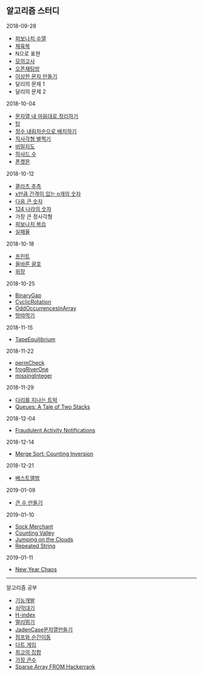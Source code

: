 ## 알고리즘 스터디

2018-09-28

- [피보나치 수열](https://gist.github.com/cohily12/27cd16817c1299694a19a8c7e76966e9)
- [체육복](https://gist.github.com/cohily12/837c77b95fedd16a58703c8ab0faa4c6)
- N으로 표현
- [모의고사](https://gist.github.com/cohily12/bb6cb26400df069baf09f50b857e72be)
- [오픈채팅방](https://gist.github.com/cohily12/2786d727d8f5a98dc1781560edcedf1c)
- [이상한 문자 만들기](https://gist.github.com/cohily12/bed3d91da11e257a3352908cf0972126)
- 달리의 문제 1
- 달리의 문제 2

2018-10-04

- [문자열 내 마음대로 정리하기](https://gist.github.com/cohily12/9cee224aeacef4b3103f2393cc20b194)
- [탑](https://gist.github.com/cohily12/be06f4c7f906b15b10fb13d5ecb2f398)
- [정수 내림차순으로 배치하기](https://gist.github.com/cohily12/0c76c5bf06e326c3e2ff761afdc6824d)
- [직사각형 별찍기](https://gist.github.com/cohily12/067b57559c05ebaacc99bd0e086a75a7)
- [비밀지도](https://gist.github.com/cohily12/c67ce9a97ca3b6df3340aa8bcc25d787)
- [하샤드 수](https://gist.github.com/cohily12/43bba158b8f0bc2bb72402182aec105f)
- [폰켓몬](https://gist.github.com/cohily12/f3945f7200a62c9e6149043ee525e80b)

2018-10-12

- [콜라츠 추측](https://gist.github.com/cohily12/52ff64dc8a6b3eba73640e69d65edf8a)
- [x만큼 간격이 있는 n개의 숫자](https://gist.github.com/cohily12/18dd25a92ce714d3720e705be6357851)
- [다음 큰 숫자](https://gist.github.com/cohily12/730959c9f783ea3b78290b205e0e7ca8)
- [124 나라의 숫자](https://gist.github.com/cohily12/6c779cca6dd59761bb33de2fe7d0e516)
- 가장 큰 정사각형
- [피보나치 복습](https://gist.github.com/cohily12/2a9933cb12ff5d7e12fc4f4b93994d2f)
- [실패율](https://gist.github.com/cohily12/d309f12143ef50207f1bb2f50d1a2568)

2018-10-18

- [프린트](https://gist.github.com/cohily12/4545a8e660502ec22b06f6c3f3869207)
- [올바른 괄호](https://gist.github.com/cohily12/a07657b756c0522450e711046b510ad4)
- [위장](https://gist.github.com/cohily12/21fae1e829976653734982b87be33e41)

2018-10-25

- [BinaryGap](https://gist.github.com/cohily12/99a8ba45bef8f123efbedd9251a11fcb)
- [CyclicRotation](https://gist.github.com/cohily12/f7d5d14eb6fc0e7423be6dc983b090ee)
- [OddOccurrencesInArray](https://gist.github.com/cohily12/eaf5029e07a10d071161078f83cdd114)
- [땅따먹기](https://gist.github.com/cohily12/8c87b23168a18934642a36c9e872c492)

2018-11-15

- [TapeEquilibrium](https://gist.github.com/cohily12/9a446410885ca64622d8322a0fd3962b)

2018-11-22

- [permCheck](https://gist.github.com/cohily12)
- [frogRiverOne](https://gist.github.com/cohily12/7833707c0e45c2a429b28a7ef59f99cd)
- [missingInteger](https://gist.github.com/cohily12/3e4889730edcde300bc2c46319d5500e)

2018-11-29

- [다리를 지나는 트럭](https://gist.github.com/cohily12/03d683003f8f8874910984a588070121)
- [Queues: A Tale of Two Stacks](https://gist.github.com/cohily12/c45ed7657e5bb49d70f0c7cdfbac6e29)

2018-12-04

- [Fraudulent Activity Notifications](https://gist.github.com/cohily12/b8412839265d587977c16c737239e9f6)

2018-12-14

- [Merge Sort: Counting Inversion](https://gist.github.com/cohily12/f37411a1c191b1aec698de8b11685fae)

2018-12-21

- [베스트앨범](https://gist.github.com/cohily12/bd232e9443f548541f6b9b5b429b1a10)

2019-01-09

- [큰 수 만들기](https://gist.github.com/cohily12/6799cba5370b4473781a9ecf13076a4e)

2019-01-10 

- [Sock Merchant](https://gist.github.com/cohily12/cbaf9a458d710a5e46fefc17b00804ab)
- [Counting Valley](https://gist.github.com/cohily12/ba963c9d1024a1487bcb66b062437b55)
- [Jumping on the Clouds](https://gist.github.com/cohily12/c1ab57e125e7072b9ec3590de1dc82c3)
- [Repeated String](https://gist.github.com/cohily12/902bb507e79af91abf18b7a1d4df5d83)

2019-01-11 

- [New Year Chaos](https://gist.github.com/cohily12/fd4fe1c7945f05ee513fac16a139766f`)

---

알고리즘 공부

- [기능개발](https://gist.github.com/cohily12/63a3e5fda521ce524c561f98f5a66d0b)
- [쇠막대기](https://gist.github.com/cohily12/9decafe75046334ab471005af39a8be4)
- [H-index](https://gist.github.com/cohily12/503ca570df45d75ddd41dbdaf7cbfff9)
- [멀리뛰기](https://gist.github.com/cohily12/c324ea0a39a2e9efeb14cf4a27fc79ee)
- [JadenCase문자열만들기](https://gist.github.com/cohily12/4d8378c3ef11876195fd977de0420aae)
- [점프와 순간이동](https://gist.github.com/cohily12/43eec4ad58d8c9347a05e3a43ed714a4)
- [다트 게임](https://gist.github.com/cohily12/0963efd207745c0a19bf909336f746da)
- [최고의 집합](https://gist.github.com/cohily12/d29388726dd00d0d2a82ed42e6f55c27)
- [가장 큰수](https://gist.github.com/cohily12/5d175a0a2f86af86aa8b44665f131331)
- [Sparse Array FROM Hackerrank](https://gist.github.com/cohily12/a532bf51634f3a1b35800ea4efd08b43)